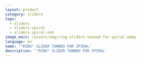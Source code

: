 ```yaml
---
layout: product
category: sliders
tags:
  - sliders
  - sliders-spiral
  - sliders-spiral-no5
image_main: /assets/img/ring-sliders-tanned-for-spiral.webp
language: en
name: '"RING" SLIDER TANNED FOR SPIRAL'
description: '"RING" SLIDER TANNED FOR SPIRAL'
---
```

